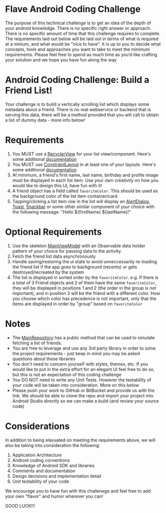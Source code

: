 # Flave Android Coding Challenge


The purpose of this technical challenge is to get an idea of the depth of your android knowledge. There is no specific right answer or approach. There is no specific amount of time that this challenge requires to complete. The requirements laid out below will be laid out in terms of what is required at a minium, and what would be "nice to have". It is up to you to decide what concepts, tools and approaches you want to take to meet the minimum requirements. Please feel free to spend as much time as you’d like crafting your solution and we hope you have fun along the way

# Android Coding Challenge: Build a Friend List!

Your challenge is to build a vertically scrolling list which displays some metadata about a friend. There is no real webservice or backend that is serving this data, there will be a method provided that you will call to obtain a list of dummy data - more info below!

# Requirements

1. You MUST use a [RecyclerView](https://developer.android.com/reference/kotlin/androidx/recyclerview/widget/RecyclerView) for your list view/component. Here's some additional [documentation](https://developer.android.com/guide/topics/ui/layout/recyclerview)
2. You MUST use [ConstraintLayout](https://developer.android.com/reference/androidx/constraintlayout/widget/ConstraintLayout) in at least one of your layouts. Here's some additional [documentation](https://developer.android.com/training/constraint-layout)
3. At minimum, a friend's first name, last name, birthday and profile image must be displayed in each list item. Use your own creativity on how you would like to design this UI, have fun with it!
4. A friend object has a field called `favoriteColor`. This should be used as the background color of the list item container/card
5. Tapping/clicking a list item row in the list will display an [AlertDialog](https://developer.android.com/reference/android/app/AlertDialog), [Toast](https://developer.android.com/reference/android/widget/Toast), [Snackbar](https://developer.android.com/reference/com/google/android/material/snackbar/Snackbar) or some other similar component of your choice with the following message: "Hello ${firstName} ${lastName}!"

# Optional Requirements

1. Use the skeleton [MainViewModel](https://github.com/flaveapp/flave-android-challenge/blob/main/app/src/main/java/com/flaveapp/friendslist/MainViewModel.kt) with an Observable data holder pattern of your choice for passing data to the activity. 
2. Fetch the friend list data asynchronously
3. Handle saving/restoring the ui state to avoid unneccessarily re-loading the friend list if the app goes to background (recents) or gets destroyed/recreated by the system 
4. The list is displayed in sorted order by the `favoriteColor`. e.g. If there is a total of 3 Friend objects and 2 of them have the same `favoriteColor`, they will be displayed in positions 1 and 2 (the order in the group is not important), and in position 3 will be the friend with a different color. How you choose which color has precedence is not important, only that the items are displayed in order by "group" based on `favoriteColor`

# Notes

* The [MainRepository](https://github.com/flaveapp/flave-android-challenge/blob/main/app/src/main/java/com/flaveapp/friendslist/MainRepository.kt) has a public method that can be used to simulate fetching a list of friends. 
* You are free to leverage and use any 3rd party library in order to solve the project requirements - just keep in mind you may be asked questions about these libraries
* You don't need to concern yourself with styles, themes, etc. If you would like to put in the extra effort for an elegant UI feel free to do so, but this is not an expectation of this coding challenge
* You DO NOT need to write any Unit Tests. However the testability of your code will be taken into consideration. More on this below
* Please push your work to GitHub or BitBucket and provide us with the link. We should be able to clone the repo and import your project into Android Studio directly so we can make a build (and review your source code)

# Considerations

In addition to being elavuated on meeting the requirements above, we will also be taking into consideration the following:

1. Application Architecture
2. Android coding conventions
3. Knowledge of Android SDK and libraries
4. Comments and documentation
5. Design decisions and implementation detail
6. Unit testability of your code

We encourage you to have fun with this challenege and feel free to add your own "flavor" and humor wherever you can!

GOOD LUCK!!!
